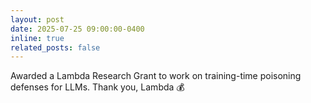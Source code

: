 ```yaml
---
layout: post
date: 2025-07-25 09:00:00-0400
inline: true
related_posts: false
---
```


Awarded a Lambda Research Grant to work on training-time poisoning defenses for LLMs. Thank you, Lambda :moneybag:  